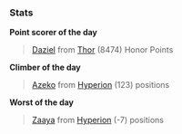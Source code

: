 

### Stats

**Point scorer of the day**
>[Daziel](/#/character/Thor/1197748) from [Thor](/#/ranking/Thor)  (8474) Honor Points


**Climber of the day**
>[Azeko](/#/character/Hyperion/487617) from [Hyperion](/#/ranking/Hyperion)  (123) positions


**Worst of the day**
>[Zaaya](/#/character/Hyperion/510834) from [Hyperion](/#/ranking/Hyperion)  (-7) positions


